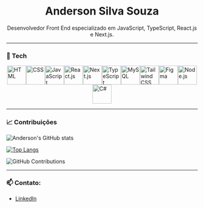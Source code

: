<h1 align="center">Anderson Silva Souza</h1>
<p align="center">Desenvolvedor Front End especializado em JavaScript, TypeScript, React.js e Next.js.</p>

---

### 🚀 Tech

<div style="display: flex; flex-wrap: wrap; justify-content: center;">
  
  <img src="https://cdn.jsdelivr.net/gh/devicons/devicon/icons/html5/html5-original.svg" alt="HTML" width="50" height="50" />
  <img src="https://cdn.jsdelivr.net/gh/devicons/devicon/icons/css3/css3-original.svg" alt="CSS" width="50" height="50" />
  <img src="https://cdn.jsdelivr.net/gh/devicons/devicon/icons/javascript/javascript-original.svg" alt="JavaScript" width="50" height="50" />
  <img src="https://cdn.jsdelivr.net/gh/devicons/devicon/icons/react/react-original.svg" alt="React.js" width="50" height="50" />
  <img src="https://cdn.jsdelivr.net/gh/devicons/devicon/icons/nextjs/nextjs-original.svg" alt="Next.js" width="50" height="50" />
  <img src="https://cdn.jsdelivr.net/gh/devicons/devicon/icons/typescript/typescript-original.svg" alt="TypeScript" width="50" height="50" />
  <img src="https://cdn.jsdelivr.net/gh/devicons/devicon/icons/mysql/mysql-original.svg" alt="MySQL" width="50" height="50" />
  <img src="https://cdn.jsdelivr.net/gh/devicons/devicon@latest/icons/tailwindcss/tailwindcss-original.svg" alt="Tailwind CSS" width="50" height="50" />
  <img src="https://cdn.jsdelivr.net/gh/devicons/devicon/icons/figma/figma-original.svg" alt="Figma" width="50" height="50" />
  <img src="https://cdn.jsdelivr.net/gh/devicons/devicon/icons/nodejs/nodejs-original.svg" alt="Node.js" width="50" height="50" />
  <img src="https://cdn.jsdelivr.net/gh/devicons/devicon/icons/csharp/csharp-original.svg" alt="C#" width="50" height="50" />
</div>

---

### 📈   Contribuições

![Anderson's GitHub stats](https://github-readme-stats.vercel.app/api?username=Anderson22-dev&show_icons=true&theme=radical)

[![Top Langs](https://github-readme-stats.vercel.app/api/top-langs/?username=Anderson22-dev&layout=compact&theme=radical)](https://github.com/Anderson22-dev/github-readme-stats)

![GitHub Contributions](https://github-readme-streak-stats.herokuapp.com/?user=Anderson22-dev&theme=radical)

---

### 📫 Contato:
- [LinkedIn](https://www.linkedin.com/in/seu-linkedin/)
